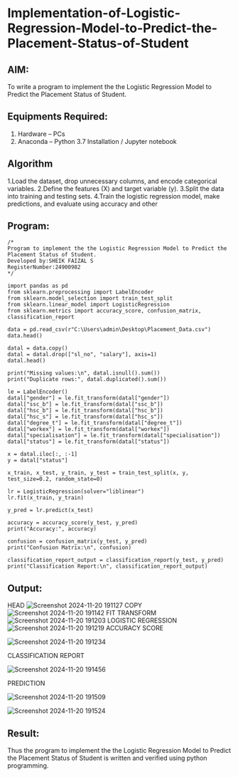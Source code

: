 # Implementation-of-Logistic-Regression-Model-to-Predict-the-Placement-Status-of-Student

## AIM:
To write a program to implement the the Logistic Regression Model to Predict the Placement Status of Student.

## Equipments Required:
1. Hardware – PCs
2. Anaconda – Python 3.7 Installation / Jupyter notebook

## Algorithm
1.Load the dataset, drop unnecessary columns, and encode categorical variables.
2.Define the features (X) and target variable (y).
3.Split the data into training and testing sets.
4.Train the logistic regression model, make predictions, and evaluate using accuracy and other

## Program:
```
/*
Program to implement the the Logistic Regression Model to Predict the Placement Status of Student.
Developed by:SHEIK FAIZAL S
RegisterNumber:24900982
*/
```
```
import pandas as pd
from sklearn.preprocessing import LabelEncoder
from sklearn.model_selection import train_test_split
from sklearn.linear_model import LogisticRegression
from sklearn.metrics import accuracy_score, confusion_matrix, classification_report

data = pd.read_csv(r"C:\Users\admin\Desktop\Placement_Data.csv")
data.head()

datal = data.copy()
datal = datal.drop(["sl_no", "salary"], axis=1)
datal.head()

print("Missing values:\n", datal.isnull().sum())
print("Duplicate rows:", datal.duplicated().sum())

le = LabelEncoder()
datal["gender"] = le.fit_transform(datal["gender"])
datal["ssc_b"] = le.fit_transform(datal["ssc_b"])
datal["hsc_b"] = le.fit_transform(datal["hsc_b"])
datal["hsc_s"] = le.fit_transform(datal["hsc_s"])
datal["degree_t"] = le.fit_transform(datal["degree_t"])
datal["workex"] = le.fit_transform(datal["workex"])
datal["specialisation"] = le.fit_transform(datal["specialisation"])
datal["status"] = le.fit_transform(datal["status"])

x = datal.iloc[:, :-1]
y = datal["status"]

x_train, x_test, y_train, y_test = train_test_split(x, y, test_size=0.2, random_state=0)

lr = LogisticRegression(solver="liblinear")
lr.fit(x_train, y_train)

y_pred = lr.predict(x_test)

accuracy = accuracy_score(y_test, y_pred)
print("Accuracy:", accuracy)

confusion = confusion_matrix(y_test, y_pred)
print("Confusion Matrix:\n", confusion)

classification_report_output = classification_report(y_test, y_pred)
print("Classification Report:\n", classification_report_output)
```
## Output:
HEAD
![Screenshot 2024-11-20 191127](https://github.com/user-attachments/assets/b7734839-f0d6-4650-96c2-6f9c806e6ede)
COPY
![Screenshot 2024-11-20 191142](https://github.com/user-attachments/assets/485db0c5-c0af-477e-89e3-ea20d68f50af)
FIT TRANSFORM
![Screenshot 2024-11-20 191203](https://github.com/user-attachments/assets/f44a6d2c-0e62-4cbb-a876-e0331df57fde)
LOGISTIC REGRESSION
![Screenshot 2024-11-20 191219](https://github.com/user-attachments/assets/4cf98dbd-7d8f-4013-b328-458844c5bc6c)
ACCURACY SCORE

![Screenshot 2024-11-20 191234](https://github.com/user-attachments/assets/7b555fbd-1a47-4ac7-b7cd-8a3c208522ac)

CLASSIFICATION REPORT

![Screenshot 2024-11-20 191456](https://github.com/user-attachments/assets/eff46a83-7b7b-43a2-bd1a-2c612be4cf08)

PREDICTION

![Screenshot 2024-11-20 191509](https://github.com/user-attachments/assets/95ab44f9-bad8-46ef-a64a-af3a83a38b9a)

![Screenshot 2024-11-20 191524](https://github.com/user-attachments/assets/75751984-3d56-4528-b434-a0d4a865343f)




## Result:
Thus the program to implement the the Logistic Regression Model to Predict the Placement Status of Student is written and verified using python programming.
